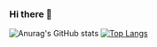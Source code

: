 ### Hi there 👋

![Anurag's GitHub stats](https://github-readme-stats.vercel.app/api?username=piotr-bledowski&show_icons=true&theme=tokyonight)
[![Top Langs](https://github-readme-stats.vercel.app/api/top-langs/?username=piotr-bledowski&show_icons=true&theme=tokyonight)](https://github.com/anuraghazra/github-readme-stats)

<!--
**piotr-bledowski/piotr-bledowski** is a ✨ _special_ ✨ repository because its `README.md` (this file) appears on your GitHub profile.

Here are some ideas to get you started:

- 🔭 I’m currently working on ...
- 🌱 I’m currently learning ...
- 👯 I’m looking to collaborate on ...
- 🤔 I’m looking for help with ...
- 💬 Ask me about ...
- 📫 How to reach me: ...
- 😄 Pronouns: ...
- ⚡ Fun fact: ...
-->
